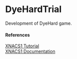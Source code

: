 DyeHardTrial
============
Development of DyeHard game.




#### References
[XNACS1 Tutorial](http://depts.washington.edu/cmmr/Research/XNA_Games/1.XNA_GTA/Release/XNACS1Lib_Guide/XNACS1Lib_Guide.htm)  
[XNACS1 Documentation](http://depts.washington.edu/cmmr/Research/XNA_Games/1.XNA_GTA/Release/XNACS1Lib_Guide/LibDocumentations/index.html)

